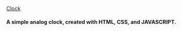 [Clock](https://guavalines.github.io/Clock/)
#### A simple analog clock, created with HTML, CSS, and JAVASCRIPT.
